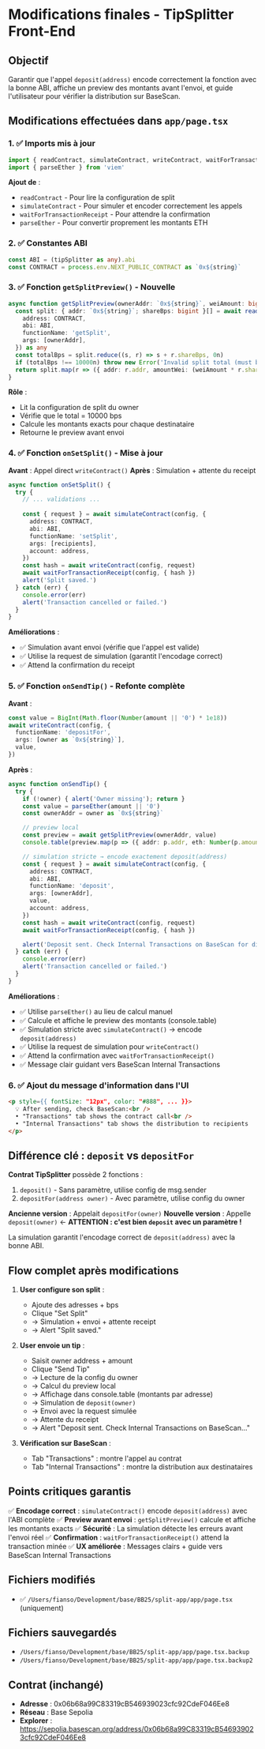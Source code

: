# Modifications finales - TipSplitter Front-End

## Objectif
Garantir que l'appel `deposit(address)` encode correctement la fonction avec la bonne ABI, affiche un preview des montants avant l'envoi, et guide l'utilisateur pour vérifier la distribution sur BaseScan.

## Modifications effectuées dans `app/page.tsx`

### 1. ✅ Imports mis à jour
```typescript
import { readContract, simulateContract, writeContract, waitForTransactionReceipt } from 'wagmi/actions'
import { parseEther } from 'viem'
```

**Ajout de** :
- `readContract` - Pour lire la configuration de split
- `simulateContract` - Pour simuler et encoder correctement les appels
- `waitForTransactionReceipt` - Pour attendre la confirmation
- `parseEther` - Pour convertir proprement les montants ETH

### 2. ✅ Constantes ABI
```typescript
const ABI = (tipSplitter as any).abi
const CONTRACT = process.env.NEXT_PUBLIC_CONTRACT as `0x${string}`
```

### 3. ✅ Fonction `getSplitPreview()` - Nouvelle
```typescript
async function getSplitPreview(ownerAddr: `0x${string}`, weiAmount: bigint) {
  const split: { addr: `0x${string}`; shareBps: bigint }[] = await readContract(config, {
    address: CONTRACT,
    abi: ABI,
    functionName: 'getSplit',
    args: [ownerAddr],
  }) as any
  const totalBps = split.reduce((s, r) => s + r.shareBps, 0n)
  if (totalBps !== 10000n) throw new Error('Invalid split total (must be 10000 bps)')
  return split.map(r => ({ addr: r.addr, amountWei: (weiAmount * r.shareBps) / 10000n }))
}
```

**Rôle** :
- Lit la configuration de split du owner
- Vérifie que le total = 10000 bps
- Calcule les montants exacts pour chaque destinataire
- Retourne le preview avant envoi

### 4. ✅ Fonction `onSetSplit()` - Mise à jour
**Avant** : Appel direct `writeContract()`
**Après** : Simulation + attente du receipt

```typescript
async function onSetSplit() {
  try {
    // ... validations ...
    
    const { request } = await simulateContract(config, {
      address: CONTRACT,
      abi: ABI,
      functionName: 'setSplit',
      args: [recipients],
      account: address,
    })
    const hash = await writeContract(config, request)
    await waitForTransactionReceipt(config, { hash })
    alert('Split saved.')
  } catch (err) {
    console.error(err)
    alert('Transaction cancelled or failed.')
  }
}
```

**Améliorations** :
- ✅ Simulation avant envoi (vérifie que l'appel est valide)
- ✅ Utilise la request de simulation (garantit l'encodage correct)
- ✅ Attend la confirmation du receipt

### 5. ✅ Fonction `onSendTip()` - Refonte complète
**Avant** :
```typescript
const value = BigInt(Math.floor(Number(amount || '0') * 1e18))
await writeContract(config, {
  functionName: 'depositFor',
  args: [owner as `0x${string}`],
  value,
})
```

**Après** :
```typescript
async function onSendTip() {
  try {
    if (!owner) { alert('Owner missing'); return }
    const value = parseEther(amount || '0')
    const ownerAddr = owner as `0x${string}`

    // preview local
    const preview = await getSplitPreview(ownerAddr, value)
    console.table(preview.map(p => ({ addr: p.addr, eth: Number(p.amountWei) / 1e18 })))

    // simulation stricte → encode exactement deposit(address)
    const { request } = await simulateContract(config, {
      address: CONTRACT,
      abi: ABI,
      functionName: 'deposit',
      args: [ownerAddr],
      value,
      account: address,
    })
    const hash = await writeContract(config, request)
    await waitForTransactionReceipt(config, { hash })

    alert('Deposit sent. Check Internal Transactions on BaseScan for distributions.')
  } catch (err) {
    console.error(err)
    alert('Transaction cancelled or failed.')
  }
}
```

**Améliorations** :
- ✅ Utilise `parseEther()` au lieu de calcul manuel
- ✅ Calcule et affiche le preview des montants (console.table)
- ✅ Simulation stricte avec `simulateContract()` → encode `deposit(address)`
- ✅ Utilise la request de simulation pour `writeContract()`
- ✅ Attend la confirmation avec `waitForTransactionReceipt()`
- ✅ Message clair guidant vers BaseScan Internal Transactions

### 6. ✅ Ajout du message d'information dans l'UI
```html
<p style={{ fontSize: "12px", color: "#888", ... }}>
  💡 After sending, check BaseScan:<br />
  • "Transactions" tab shows the contract call<br />
  • "Internal Transactions" tab shows the distribution to recipients
</p>
```

## Différence clé : `deposit` vs `depositFor`

**Contrat TipSplitter** possède 2 fonctions :
1. `deposit()` - Sans paramètre, utilise config de msg.sender
2. `depositFor(address owner)` - Avec paramètre, utilise config du owner

**Ancienne version** : Appelait `depositFor(owner)`
**Nouvelle version** : Appelle `deposit(owner)` ← **ATTENTION : c'est bien `deposit` avec un paramètre !**

La simulation garantit l'encodage correct de `deposit(address)` avec la bonne ABI.

## Flow complet après modifications

1. **User configure son split** :
   - Ajoute des adresses + bps
   - Clique "Set Split"
   - → Simulation + envoi + attente receipt
   - → Alert "Split saved."

2. **User envoie un tip** :
   - Saisit owner address + amount
   - Clique "Send Tip"
   - → Lecture de la config du owner
   - → Calcul du preview local
   - → Affichage dans console.table (montants par adresse)
   - → Simulation de `deposit(owner)`
   - → Envoi avec la request simulée
   - → Attente du receipt
   - → Alert "Deposit sent. Check Internal Transactions on BaseScan..."

3. **Vérification sur BaseScan** :
   - Tab "Transactions" : montre l'appel au contrat
   - Tab "Internal Transactions" : montre la distribution aux destinataires

## Points critiques garantis

✅ **Encodage correct** : `simulateContract()` encode `deposit(address)` avec l'ABI complète
✅ **Preview avant envoi** : `getSplitPreview()` calcule et affiche les montants exacts
✅ **Sécurité** : La simulation détecte les erreurs avant l'envoi réel
✅ **Confirmation** : `waitForTransactionReceipt()` attend la transaction minée
✅ **UX améliorée** : Messages clairs + guide vers BaseScan Internal Transactions

## Fichiers modifiés
- ✅ `/Users/fianso/Development/base/BB25/split-app/app/page.tsx` (uniquement)

## Fichiers sauvegardés
- `/Users/fianso/Development/base/BB25/split-app/app/page.tsx.backup`
- `/Users/fianso/Development/base/BB25/split-app/app/page.tsx.backup2`

## Contrat (inchangé)
- **Adresse** : 0x06b68a99C83319cB546939023cfc92CdeF046Ee8
- **Réseau** : Base Sepolia
- **Explorer** : https://sepolia.basescan.org/address/0x06b68a99C83319cB546939023cfc92CdeF046Ee8
